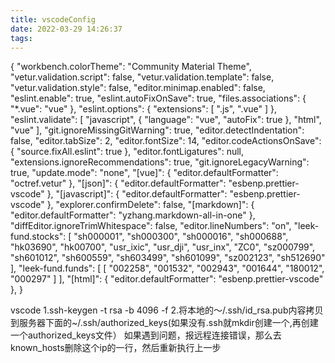 ```yaml
---
title: vscodeConfig
date: 2022-03-29 14:26:37
tags:
---
```



{
  "workbench.colorTheme": "Community Material Theme",
  "vetur.validation.script": false,
  "vetur.validation.template": false,
  "vetur.validation.style": false,
  "editor.minimap.enabled": false,
  "eslint.enable": true,
  "eslint.autoFixOnSave": true,
  "files.associations": {
    "*.vue": "vue"
  },
  "eslint.options": {
    "extensions": [
      ".js",
      ".vue"
    ]
  },
  "eslint.validate": [
    "javascript",
    {
      "language": "vue",
      "autoFix": true
    },
    "html",
    "vue"
  ],
  "git.ignoreMissingGitWarning": true,
  "editor.detectIndentation": false,
  "editor.tabSize": 2,
  "editor.fontSize": 14,
  "editor.codeActionsOnSave": {
    "source.fixAll.eslint": true
  },
  "editor.fontLigatures": null,
  "extensions.ignoreRecommendations": true,
  "git.ignoreLegacyWarning": true,
  "update.mode": "none",
  "[vue]": {
    "editor.defaultFormatter": "octref.vetur"
  },
  "[json]": {
    "editor.defaultFormatter": "esbenp.prettier-vscode"
  },
  "[javascript]": {
    "editor.defaultFormatter": "esbenp.prettier-vscode"
  },
  "explorer.confirmDelete": false,
  "[markdown]": {
    "editor.defaultFormatter": "yzhang.markdown-all-in-one"
  },
  "diffEditor.ignoreTrimWhitespace": false,
  "editor.lineNumbers": "on",
  "leek-fund.stocks": [
    "sh000001",
    "sh000300",
    "sh000016",
    "sh000688",
    "hk03690",
    "hk00700",
    "usr_ixic",
    "usr_dji",
    "usr_inx",
    "ZC0",
    "sz000799",
    "sh601012",
    "sh600559",
    "sh603499",
    "sh601099",
    "sz002123",
    "sh512690"
  ],
  "leek-fund.funds": [
    [
      "002258",
      "001532",
      "002943",
      "001644",
      "180012",
      "000297"
    ]
  ],
  "[html]": {
    "editor.defaultFormatter": "esbenp.prettier-vscode"
  },
}



vscode
1.ssh-keygen -t rsa -b 4096 -f
2.将本地的～/.ssh/id_rsa.pub内容拷贝到服务器下面的~/.ssh/authorized_keys(如果没有.ssh就mkdir创建一个,再创建一个authorized_keys文件）
如果遇到问题，报远程连接错误，那么去known_hosts删除这个ip的一行，然后重新执行上一步